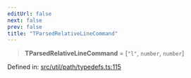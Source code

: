 ```yaml
---
editUrl: false
next: false
prev: false
title: "TParsedRelativeLineCommand"
---
```


> **TParsedRelativeLineCommand** = \[`"l"`, `number`, `number`\]

Defined in: [src/util/path/typedefs.ts:115](https://github.com/fabricjs/fabric.js/blob/b4f67b1cfd353d0e2763b168e07bce6b67895452/src/util/path/typedefs.ts#L115)

